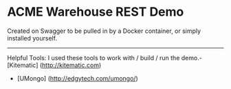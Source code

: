 ACME Warehouse REST Demo
========
Created on Swagger to be pulled in by a Docker container, or simply installed yourself.

----------
Helpful Tools: I used these tools to work with / build / run the demo.- [Kitematic] (http://kitematic.com)
- [UMongo] (http://edgytech.com/umongo/)
